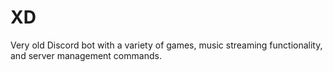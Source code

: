 # XD
Very old Discord bot with a variety of games, music streaming functionality, and server management commands.

